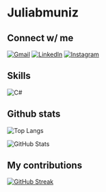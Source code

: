 # Juliabmuniz

## Connect w/ me
[![Gmail](https://img.shields.io/badge/Gmail-333333?style=for-the-badge&logo=gmail&logoColor=red)](mailto:juliabmuniz06@gmail.com)
[![LinkedIn](https://img.shields.io/badge/LinkedIn-0077B5?style=for-the-badge&logo=linkedin&logoColor=white)](https://www.linkedin.com/in/j%C3%BAlia-barcelos-371237282/)
[![Instagram](https://img.shields.io/badge/-Instagram-%23E4405F?style=for-the-badge&logo=instagram&logoColor=white)](https://www.instagram.com/_juliabmuniz/)

## Skills
![C#](https://img.shields.io/badge/C%23-239120?style=for-the-badge&logo=c-sharp&logoColor=white)




## Github stats

![Top Langs](https://github-readme-stats-git-masterrstaa-rickstaa.vercel.app/api/top-langs/?username=juliabmuniz&layout=compact&bg_color=000&border_color=30A3DC&title_color=E94D5F&text_color=FFF)

![GitHub Stats](https://github-readme-stats.vercel.app/api?username=juliabmuniz&theme=transparent&bg_color=000&border_color=30A3DC&show_icons=true&icon_color=30A3DC&title_color=E94D5F&text_color=FFF)

## My contributions

[![GitHub Streak](https://streak-stats.demolab.com/?user=juliabmuniz&theme=bear&background=000&border=30A3DC&dates=FFF)](https://git.io/streak-stats)